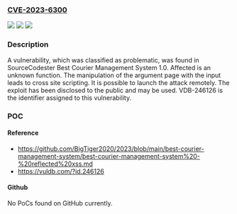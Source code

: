 ### [CVE-2023-6300](https://cve.mitre.org/cgi-bin/cvename.cgi?name=CVE-2023-6300)
![](https://img.shields.io/static/v1?label=Product&message=Best%20Courier%20Management%20System&color=blue)
![](https://img.shields.io/static/v1?label=Version&message=%3D%201.0%20&color=brighgreen)
![](https://img.shields.io/static/v1?label=Vulnerability&message=CWE-79%20Cross%20Site%20Scripting&color=brighgreen)

### Description

A vulnerability, which was classified as problematic, was found in SourceCodester Best Courier Management System 1.0. Affected is an unknown function. The manipulation of the argument page with the input </TiTlE><ScRiPt>alert(1)</ScRiPt> leads to cross site scripting. It is possible to launch the attack remotely. The exploit has been disclosed to the public and may be used. VDB-246126 is the identifier assigned to this vulnerability.

### POC

#### Reference
- https://github.com/BigTiger2020/2023/blob/main/best-courier-management-system/best-courier-management-system%20-%20reflected%20xss.md
- https://vuldb.com/?id.246126

#### Github
No PoCs found on GitHub currently.

